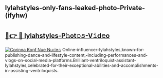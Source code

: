 ## lylahstyles-only-fans​-leaked-photo​-Private-(ifyhw)


# <h2><a href="https://mediaupload.pro?title=lylahstyles&ref=git">🔗👉 🔴 lylahstyles-P𝚑ot𝚘𝚜-V𝚒d𝚎o</a></h2>

[![Corinna Kopf Nue Nu𝚍e𝚜](https://i.imgur.com/0qMVB7G.gif)](https://mediaupload.pro?title=lylahstyles&ref=git)
Online-influencer-lylahstyles,known-for-publishing-dance-and-lifestyle-content,-including-performances-and-vlogs-on-social-media-platforms.Brilliant-ventriloquist-assistant-lylahstyles,celebrated-for-their-exceptional-abilities-and-accomplishments-in-assisting-ventriloquists.  